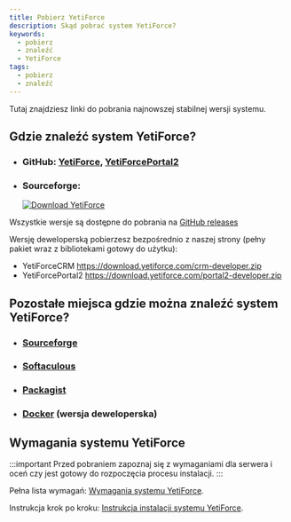 ```yaml
---
title: Pobierz YetiForce
description: Skąd pobrać system YetiForce?
keywords:
  - pobierz
  - znaleźć
  - YetiForce
tags:
  - pobierz
  - znaleźć
---
```


Tutaj znajdziesz linki do pobrania najnowszej stabilnej wersji systemu.

## Gdzie znaleźć system YetiForce?

- ### GitHub: [YetiForce](https://github.com/YetiForceCompany/YetiForceCRM), [YetiForcePortal2](https://github.com/YetiForceCompany/YetiForcePortal2)
- ### Sourceforge:
  [![Download YetiForce](https://a.fsdn.com/con/app/sf-download-button?button_size=2x)](https://sourceforge.net/projects/yetiforce/files/latest/download)

Wszystkie wersje są dostępne do pobrania na [GitHub releases](https://github.com/YetiForceCompany/YetiForceCRM/releases)

Wersję deweloperską pobierzesz bezpośrednio z naszej strony (pełny pakiet wraz z bibliotekami gotowy do użytku):

- YetiForceCRM https://download.yetiforce.com/crm-developer.zip
- YetiForcePortal2 https://download.yetiforce.com/portal2-developer.zip

## Pozostałe miejsca gdzie można znaleźć system YetiForce?

- ### [Sourceforge](https://sourceforge.net/projects/yetiforce/)

- ### [Softaculous](https://www.softaculous.com/apps/erp/YetiForce)

- ### [Packagist](https://packagist.org/packages/yetiforce/yetiforce-crm)

- ### [Docker](https://github.com/YetiForceCompany/YetiForceCRM/blob/developer/tests/setup/docker.md) (wersja deweloperska)

## Wymagania systemu YetiForce

:::important
Przed pobraniem zapoznaj się z wymaganiami dla serwera i oceń czy jest gotowy do rozpoczęcia procesu instalacji.
:::

Pełna lista wymagań: [Wymagania systemu YetiForce](requirements).

Instrukcja krok po kroku: [Instrukcja instalacji systemu YetiForce](installation-manual).
